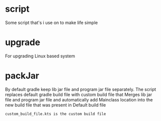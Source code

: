 # script

Some script that's i use on to make life simple 

# upgrade

For upgrading Linux based system

# packJar

By default gradle keep lib jar file and program jar file separately.
The script replaces default gradle build file with custom build file that
Merges lib jar file and program jar file and automatically add 
Mainclass location into the new build file that was present in
Default build file

    custom_build_file.kts is the custom build file
